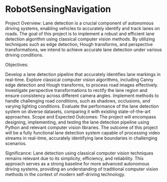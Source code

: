 # RobotSensingNavigation

Project Overview:
Lane detection is a crucial component of autonomous driving systems, enabling vehicles to accurately identify and track lanes on roads. The goal of this project is to implement a robust and efficient lane detection algorithm using classical computer vision methods. By utilizing techniques such as edge detection, Hough transforms, and perspective transformations, we intend to achieve accurate lane detection under various driving conditions.

Objectives:

Develop a lane detection pipeline that accurately identifies lane markings in real-time.
Explore classical computer vision algorithms, including Canny edge detection and Hough transforms, to process road images effectively.
Investigate perspective transformations to rectify the lane region and ensure consistency across different camera angles.
Implement methods to handle challenging road conditions, such as shadows, occlusions, and varying lighting conditions.
Evaluate the performance of the lane detection system on diverse datasets, comparing it with existing state-of-the-art approaches.
Scope and Expected Outcomes:
The project will encompass designing, implementing, and testing the lane detection pipeline using Python and relevant computer vision libraries. The outcome of this project will be a fully functional lane detection system capable of processing video streams in real-time, accurately identifying lane boundaries in challenging scenarios.

Significance:
Lane detection using classical computer vision techniques remains relevant due to its simplicity, efficiency, and reliability. This approach serves as a strong baseline for more advanced autonomous driving systems, providing an understanding of traditional computer vision methods in the context of modern self-driving technology.
